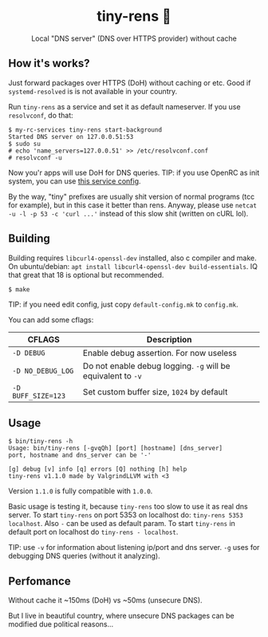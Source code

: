 <div align="center">
  <h1>tiny-rens 🚀</h1>
  <p>Local "DNS server" (DNS over HTTPS provider) without cache</p>
</div>

## How it's works?

Just forward packages over HTTPS (DoH) without
caching or etc.
Good if `systemd-resolved` is is not available
in your country.

Run `tiny-rens` as a service and set it as default
nameserver. If you use `resolvconf`, do that:

```console
$ my-rc-services tiny-rens start-background
Started DNS server on 127.0.0.51:53
$ sudo su
# echo 'name_servers=127.0.0.51' >> /etc/resolvconf.conf
# resolvconf -u
```

Now you'r apps will use DoH for DNS queries.
TIP: if you use OpenRC as init system, you can use
[this service config](https://gist.github.com/ValgrindLLVM/00a877ec1211c53946e0b76b00f3a3c8).

By the way, "tiny" prefixes are usually shit
version of normal programs (tcc for example),
but in this case it better than rens. Anyway,
please use `netcat -u -l -p 53 -c 'curl ...'`
instead of this slow shit (written on cURL lol).

## Building

Building requires `libcurl4-openssl-dev` installed,
also c compiler and make. On ubuntu/debian: `apt install libcurl4-openssl-dev build-essentials`.
IQ that great that 18 is optional but recommended.

```console
$ make
```

TIP: if you need edit config, just copy `default-config.mk`
to `config.mk`.

You can add some cflags:

 CFLAGS            | Description
-------------------|-------------------------------------------------------------
`-D DEBUG`         | Enable debug assertion. For now useless
`-D NO_DEBUG_LOG`  | Do not enable debug logging. `-g` will be equivalent to `-v`
`-D BUFF_SIZE=123` | Set custom buffer size, `1024` by default 

## Usage

```console
$ bin/tiny-rens -h
Usage: bin/tiny-rens [-gvqQh] [port] [hostname] [dns_server]
port, hostname and dns_server can be '-'

[g] debug [v] info [q] errors [Q] nothing [h] help
tiny-rens v1.1.0 made by ValgrindLLVM with <3
```

Version `1.1.0` is fully compatible with `1.0.0`.

Basic usage is testing it, because `tiny-rens` too slow
to use it as real dns server. To start `tiny-rens` on
port 5353 on localhost do: `tiny-rens 5353 localhost`.
Also `-` can be used as default param. To start `tiny-rens`
in default port on localhost do `tiny-rens - localhost`.

TIP: use `-v` for information about listening ip/port and dns server.
`-g` uses for debugging DNS queries (without it analyzing).

## Perfomance

Without cache it ~150ms (DoH) vs ~50ms (unsecure DNS).

But I live in beautiful country, where unsecure DNS
packages can be modified due political reasons...

